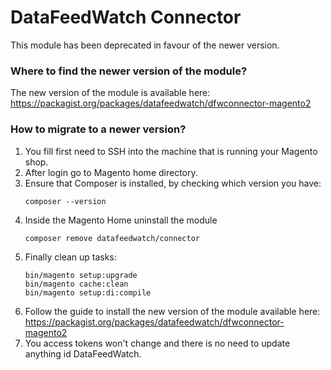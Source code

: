 # DataFeedWatch Connector

This module has been deprecated in favour of the newer version.

### Where to find the newer version of the module?

The new version of the module is available here: https://packagist.org/packages/datafeedwatch/dfwconnector-magento2

### How to migrate to a newer version?

1. You fill first need to SSH into the machine that is running your Magento shop. 
2. After login go to Magento home directory.
3. Ensure that Composer is installed, by checking which version you have:
    ```
   composer --version
    ```
4. Inside the Magento Home uninstall the module
   ```
   composer remove datafeedwatch/connector
   ```
5. Finally clean up tasks:
   ```
   bin/magento setup:upgrade
   bin/magento cache:clean
   bin/magento setup:di:compile
   ```
6. Follow the guide to install the new version of the module available here: https://packagist.org/packages/datafeedwatch/dfwconnector-magento2  
7. You access tokens won't change and there is no need to update anything id DataFeedWatch.